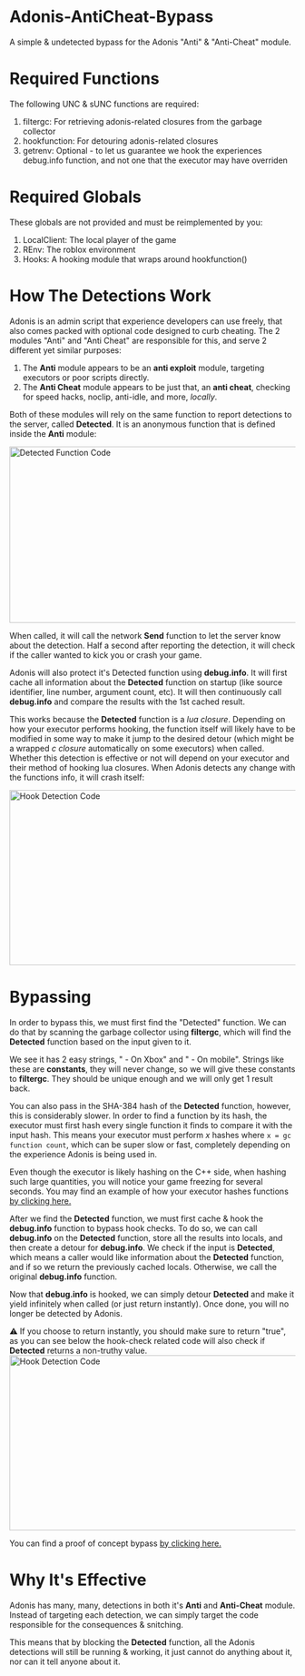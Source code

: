 # Adonis-AntiCheat-Bypass
A simple &amp; undetected bypass for the Adonis "Anti" & "Anti-Cheat" module.

# Required Functions
The following UNC & sUNC functions are required:

1. filtergc: For retrieving adonis-related closures from the garbage collector
2. hookfunction: For detouring adonis-related closures
3. getrenv: Optional - to let us guarantee we hook the experiences debug.info function, and not one that the executor may have overriden

# Required Globals
These globals are not provided and must be reimplemented by you:

1. LocalClient: The local player of the game
2. REnv: The roblox environment
3. Hooks: A hooking module that wraps around hookfunction()

# How The Detections Work

Adonis is an admin script that experience developers can use freely, that also comes packed with optional code designed to curb cheating. The 2 modules "Anti" and "Anti Cheat" are responsible for this, and serve 2 different yet similar purposes:

1. The **Anti** module appears to be an **anti exploit** module, targeting executors or poor scripts directly.
2. The **Anti Cheat** module appears to be just that, an **anti cheat**, checking for speed hacks, noclip, anti-idle, and more, *locally*.

Both of these modules will rely on the same function to report detections to the server, called **Detected**. It is an anonymous function that is defined inside the **Anti** module:

<img width="1599" height="310" alt="Detected Function Code" src="https://github.com/user-attachments/assets/f534575a-9ea8-4273-b351-32065462c414" />


When called, it will call the network **Send** function to let the server know about the detection. Half a second after reporting the detection, it will check if the caller wanted to kick you or crash your game.

Adonis will also protect it's Detected function using **debug.info**. It will first cache all information about the **Detected** function on startup (like source identifier, line number, argument count, etc). It will then continuously call **debug.info** and compare the results with the 1st cached result.

This works because the **Detected** function is a *lua closure*. Depending on how your executor performs hooking, the function itself will likely have to be modified in some way to make it jump to the desired detour (which might be a wrapped *c closure* automatically on some executors) when called. Whether this detection is effective or not will depend on your executor and their method of hooking lua closures. When Adonis detects any change with the functions info, it will crash itself:

<img width="881" height="308" alt="Hook Detection Code" src="https://github.com/user-attachments/assets/408bfa5b-549e-4038-adf6-daf4fbefa79c" />


# Bypassing

In order to bypass this, we must first find the "Detected" function. We can do that by scanning the garbage collector using **filtergc**, which will find the **Detected** function based on the input given to it.

We see it has 2 easy strings, " - On Xbox" and " - On mobile". Strings like these are **constants**, they will never change, so we will give these constants to **filtergc**. They should be unique enough and we will only get 1 result back.

You can also pass in the SHA-384 hash of the **Detected** function, however, this is considerably slower. In order to find a function by its hash, the executor must first hash every single function it finds to compare it with the input hash. This means your executor must perform *x* hashes where `x = gc function count`, which can be super slow or fast, completely depending on the experience Adonis is being used in.

Even though the executor is likely hashing on the C++ side, when hashing such large quantities, you will notice your game freezing for several seconds. You may find an example of how your executor hashes functions [by clicking here.](https://rubis.app/view/?scrap=mwDweOS6zirsPJtc&type=cpp)

After we find the **Detected** function, we must first cache & hook the **debug.info** function to bypass hook checks. To do so, we can call **debug.info** on the **Detected** function, store all the results into locals, and then create a detour for **debug.info**. We check if the input is **Detected**, which means a caller would like information about the **Detected** function, and if so we return the previously cached locals. Otherwise, we call the original **debug.info** function.

Now that **debug.info** is hooked, we can simply detour **Detected** and make it yield infinitely when called (or just return instantly). Once done, you will no longer be detected by Adonis.

⚠️ If you choose to return instantly, you should make sure to return "true", as you can see below the hook-check related code will also check if **Detected** returns a non-truthy value.
<img width="881" height="308" alt="Hook Detection Code" src="https://github.com/user-attachments/assets/408bfa5b-549e-4038-adf6-daf4fbefa79c" />

You can find a proof of concept bypass [by clicking here.](https://github.com/GetRioToday/Adonis-AntiCheat-Bypass/blob/main/Bypass.lua)

# Why It's Effective

Adonis has many, many, detections in both it's **Anti** and **Anti-Cheat** module. Instead of targeting each detection, we can simply target the code responsible for the consequences & snitching.

This means that by blocking the **Detected** function, all the Adonis detections will still be running & working, it just cannot do anything about it, nor can it tell anyone about it.
